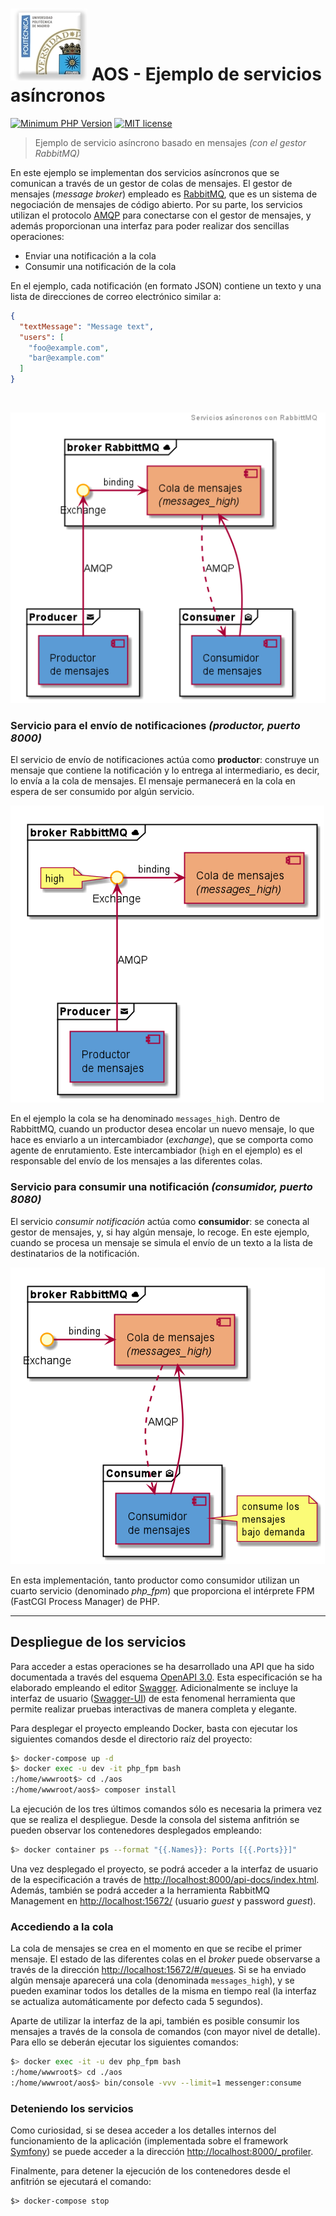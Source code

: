 ![logo UPM](https://raw.githubusercontent.com/laracabrera/AOS/master/tarea1/logo_upm.jpg) AOS - Ejemplo de servicios asíncronos
======================================

[![Minimum PHP Version](https://img.shields.io/badge/php-%5E7.4-blue.svg)](http://php.net/)
[![MIT license](http://img.shields.io/badge/license-MIT-brightgreen.svg)](http://opensource.org/licenses/MIT)
> Ejemplo de servicio asíncrono basado en mensajes _(con el gestor RabbitMQ)_

En este ejemplo se implementan dos servicios asíncronos que se comunican a través de un gestor de colas de mensajes.
El gestor de mensajes (_message broker_) empleado es [RabbitMQ][rabbitmq], que es un sistema de negociación
de mensajes de código abierto. Por su parte, los servicios utilizan el protocolo [AMQP][amqp] para conectarse con 
el gestor de mensajes, y además proporcionan una interfaz para poder realizar dos sencillas operaciones:
- Enviar una notificación a la cola
- Consumir una notificación de la cola

En el ejemplo, cada notificación (en formato JSON) contiene un texto y una lista de direcciones de
correo electrónico similar a:
```json
{
  "textMessage": "Message text",
  "users": [
    "foo@example.com",
    "bar@example.com"
  ]
}
```
&nbsp;

![img](./public/img/imagen1.png)
### Servicio para el envío de notificaciones _(productor, puerto 8000)_
El servicio de envío de notificaciones actúa como **productor**: construye un mensaje que contiene la
notificación y lo entrega al intermediario, es decir, lo envía a la cola de mensajes. El mensaje permanecerá
en la cola en espera de ser consumido por algún servicio.

![img](./public/img/imagen2.png)

En el ejemplo la cola se ha denominado `messages_high`. Dentro de RabbittMQ, cuando un productor desea
encolar un nuevo mensaje, lo que hace es enviarlo a un intercambiador (_exchange_), que se
comporta como agente de enrutamiento. Este intercambiador (`high` en el ejemplo) es el responsable
del envío de los mensajes a las diferentes colas. 

### Servicio para consumir una notificación _(consumidor, puerto 8080)_
El servicio _consumir notificación_ actúa como **consumidor**: se conecta al gestor de mensajes, 
y, si hay algún mensaje, lo recoge. En este ejemplo, cuando se procesa un mensaje se simula el
envío de un texto a la lista de destinatarios de la notificación.

![img](./public/img/imagen3.png)

En esta implementación, tanto productor como consumidor utilizan un cuarto servicio
(denominado _php_fpm_) que proporciona el intérprete FPM (FastCGI Process Manager) de PHP.

***
## Despliegue de los servicios

Para acceder a estas operaciones se ha desarrollado una API que ha sido documentada
a través del esquema [OpenAPI 3.0][openapi]. Esta especificación se ha elaborado empleando el editor
[Swagger][swagger]. Adicionalmente se incluye la interfaz de usuario ([Swagger-UI][swagger-ui])
de esta fenomenal herramienta que permite realizar pruebas interactivas de manera completa y elegante.

Para desplegar el proyecto empleando Docker, basta con ejecutar los siguientes comandos 
desde el directorio raíz del proyecto:

```bash
$> docker-compose up -d
$> docker exec -u dev -it php_fpm bash
:/home/wwwroot$> cd ./aos
:/home/wwwroot/aos$> composer install
```

La ejecución de los tres últimos comandos sólo es necesaria la primera vez que se realiza el despliegue.
Desde la consola del sistema anfitrión se pueden observar los contenedores desplegados empleando:
```bash
$> docker container ps --format "{{.Names}}: Ports [{{.Ports}}]"
``` 

Una vez desplegado el proyecto, se podrá acceder a la interfaz de usuario de la especificación 
a través de [http://localhost:8000/api-docs/index.html][lh]. Además, también se podrá acceder a la herramienta
RabbitMQ Management en [http://localhost:15672/][rmq] (usuario _guest_ y password _guest_).

### Accediendo a la cola

La cola de mensajes se crea en el momento en que se recibe el primer mensaje. El
estado de las diferentes colas en el _broker_ puede observarse a través de la dirección
[http://localhost:15672/#/queues](http://localhost:15672/#/queues). Si se ha enviado algún
mensaje aparecerá una cola (denominada `messages_high`), y se pueden examinar todos los
detalles de la misma en tiempo real (la interfaz se actualiza automáticamente por defecto cada 5 segundos).

Aparte de utilizar la interfaz de la api, también es posible consumir los mensajes a través
de la consola de comandos (con mayor nivel de detalle). Para ello se deberán ejecutar los
siguientes comandos:
```bash
$> docker exec -it -u dev php_fpm bash
:/home/wwwroot$> cd ./aos
:/home/wwwroot/aos$> bin/console -vvv --limit=1 messenger:consume
```

### Deteniendo los servicios

Como curiosidad, si se desea acceder a los detalles internos del funcionamiento de la aplicación
(implementada sobre el framework [Symfony][sf]) se puede acceder a la dirección
[http://localhost:8000/_profiler][profiler].

Finalmente, para detener la ejecución de los contenedores desde el anfitrión se ejecutará el comando:
```
$> docker-compose stop
```

[lh]: http://localhost:8000/api-docs/index.html
[openapi]: https://www.openapis.org/
[profiler]: http://localhost:8000/_profiler
[swagger]: http://swagger.io/
[swagger-ui]: https://github.com/swagger-api/swagger-ui
[amqp]: https://www.amqp.org/
[rabbitmq]: https://www.rabbitmq.com/
[rmq]: http://localhost:15672/#/
[sf]: https://symfony.com/